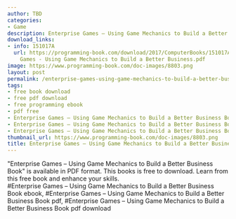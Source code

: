 ```yaml
---
author: TBD
categories:
- Game
description: Enterprise Games – Using Game Mechanics to Build a Better Business Book
download_links:
- info: 151017A
  url: https://programming-book.com/download/2017/ComputerBooks/151017A/Enterprise
    Games - Using Game Mechanics to Build a Better Business.pdf
image: https://www.programming-book.com/doc-images/8803.png
layout: post
permalink: /enterprise-games-using-game-mechanics-to-build-a-better-business-book.html
tags:
- free book download
- free pdf download
- free programming ebook
- pdf free
- Enterprise Games – Using Game Mechanics to Build a Better Business Book ebook
- Enterprise Games – Using Game Mechanics to Build a Better Business Book pdf
- Enterprise Games – Using Game Mechanics to Build a Better Business Book pdf download
thumbnail_url: https://www.programming-book.com/doc-images/8803.png
title: Enterprise Games – Using Game Mechanics to Build a Better Business Book
---
```


 
<div class="item-desc text-justify">
  "Enterprise Games – Using Game Mechanics to Build a Better Business Book" is available in PDF format. This books is free to download. Learn from this free book and enhance your skills.
  <br>
  #Enterprise Games – Using Game Mechanics to Build a Better Business Book ebook, #Enterprise Games – Using Game Mechanics to Build a Better Business Book pdf, #Enterprise Games – Using Game Mechanics to Build a Better Business Book pdf download
</div>